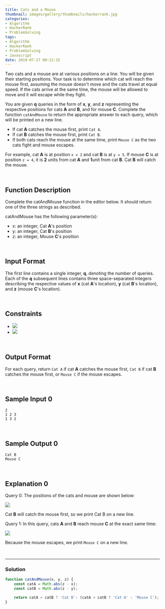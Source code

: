 ```yaml
---
title: Cats and a Mouse
thumbnail: images/gallery/thumbnails/hackerrank.jpg
categories:
- Algorithm
- HackerRank
- ProblemSolving
tags:
- Algorithm
- HackerRank
- ProblemSolving
- Javascript
date: 2019-07-27 00:12:15
---
```

  


Two cats and a mouse are at various positions on a line. You will be given their starting positions. Your task is to determine which cat will reach the mouse first, assuming the mouse doesn't move and the cats travel at equal speed. If the cats arrive at the same time, the mouse will be allowed to move and it will escape while they fight.

You are given **q** queries in the form of **x**, **y**, and **z** representing the respective positions for cats **A** and **B**, and for mouse **C**. Complete the function `catAndMouse` to return the appropriate answer to each query, which will be printed on a new line.

- If cat **A** catches the mouse first, print `Cat A`.
- If cat **B** catches the mouse first, print `Cat B`.
- If both cats reach the mouse at the same time, print `Mouse C` as the two cats fight and mouse escapes.  

For example, cat **A** is at position `x = 2` and cat **B** is at `y = 5`. If mouse **C** is at position `z = 4`, it is **2** units from cat **A** and **1**unit from cat **B**. Cat **B** will catch the mouse.

<br/>
<!-- more -->

## Function Description

Complete the catAndMouse function in the editor below. It should return one of the three strings as described.

catAndMouse has the following parameter(s):

- x: an integer, Cat **A**'s position
- y: an integer, Cat **B**'s position
- z: an integer, Mouse **C**'s position

<br/>

## Input Format

The first line contains a single integer, **q**, denoting the number of queries.  
Each of the **q** subsequent lines contains three space-separated integers describing the respective values of **x** (cat **A**'s location), **y** (cat **B**'s location), and **z** (mouse **C**'s location).

<br/>

## Constraints

- ![](https://latex.codecogs.com/gif.latex?1\leq&space;q\leq&space;100)
- ![](https://latex.codecogs.com/gif.latex?1\leq&space;x,y,z\leq&space;100)

<br/>

## Output Format

For each query, return `Cat A` if cat **A** catches the mouse first, `Cat B` if cat **B** catches the mouse first, or `Mouse C` if the mouse escapes.

<br/>

## Sample Input 0
```
2
1 2 3
1 3 2
```

<br/>

## Sample Output 0
```
Cat B
Mouse C
```

<br/>

## Explanation 0

Query 0: The positions of the cats and mouse are shown below: 

![](https://github.com/alleyful/algorithm-solutions/raw/master/HackerRank/ProblemSolving/images/catsAndAMouse-01.png)

Cat **B** will catch the mouse first, so we print Cat B on a new line.

Query 1: In this query, cats **A** and **B** reach mouse **C** at the exact same time: 

![](https://github.com/alleyful/algorithm-solutions/raw/master/HackerRank/ProblemSolving/images/catsAndAMouse-02.png)

Because the mouse escapes, we print `Mouse C` on a new line.

<br/>

---

### Solution

```javascript
function catAndMouse(x, y, z) {
    const catA = Math.abs(z - x);
    const catB = Math.abs(z - y);

    return catA > catB ? 'Cat B': (catA < catB ? 'Cat A' : 'Mouse C');
}
```